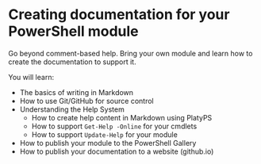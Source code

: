 # Creating documentation for your PowerShell module

Go beyond comment-based help. Bring your own module and learn how to create the documentation to
support it.

You will learn:

- The basics of writing in Markdown
- How to use Git/GitHub for source control
- Understanding the Help System
  - How to create help content in Markdown using PlatyPS
  - How to support `Get-Help -Online` for your cmdlets
  - How to support `Update-Help` for your module
- How to publish your module to the PowerShell Gallery
- How to publish your documentation to a website (github.io)
